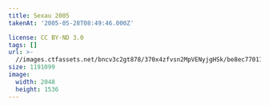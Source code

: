 ```yaml
---
title: Sexau 2005
takenAt: '2005-05-28T08:49:46.000Z'

license: CC BY-ND 3.0
tags: []
url: >-
  //images.ctfassets.net/bncv3c2gt878/370x4zfvsn2MpVENyjgHSk/be8ec7701132cef9e44d9b7ab47278b9/sexau-2005_4559695915_o
size: 1191099
image:
  width: 2048
  height: 1536
---
```

